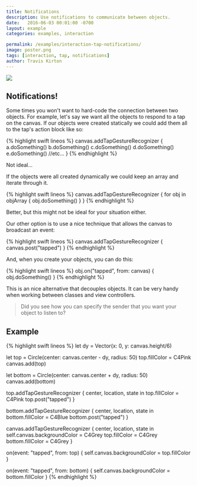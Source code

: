 ```yaml
---
title: Notifications
description: Use notifications to communicate between objects.
date:   2016-06-03 00:01:00 -0700
layout: example
categories: examples, interaction

permalink: /examples/interaction-tap-notifications/
image: poster.png
tags: [interaction, tap, notifications]
author: Travis Kirton
---
```

![](tap-notifications.png)

## Notifications!
Some times you won't want to hard-code the connection between two objects. For example, let's say we want all the objects to respond to a tap on the canvas. If our objects were created statically we could add them all to the tap's action block like so:

{% highlight swift lineos %}
canvas.addTapGestureRecognizer {
    a.doSomething()
    b.doSomething()
    c.doSomething()
    d.doSomething()
    e.doSomething()
    //etc...
}
{% endhighlight %}

Not ideal...

If the objects were all created dynamically we could keep an array and iterate through it.

{% highlight swift lineos %}
canvas.addTapGestureRecognizer {
    for obj in objArray {
        obj.doSomething()
    }
}
{% endhighlight %}

Better, but this might not be ideal for your situation either.

Our other option is to use a nice technique that allows the canvas to broadcast an event:

{% highlight swift lineos %}
canvas.addTapGestureRecognizer {
    canvas.post("tapped")
}
{% endhighlight %}

And, when you create your objects, you can do this:

{% highlight swift lineos %}
obj.on("tapped", from: canvas) {
    obj.doSomething()
}
{% endhighlight %}

This is an nice alternative that decouples objects. It can be very handy when working between classes and view controllers.

> Did you see how you can specify the sender that you want your object to listen to?

## Example
{% highlight swift lineos %}
let dy = Vector(x: 0, y: canvas.height/6)

let top = Circle(center: canvas.center - dy, radius: 50)
top.fillColor = C4Pink
canvas.add(top)

let bottom = Circle(center: canvas.center + dy, radius: 50)
canvas.add(bottom)

top.addTapGestureRecognizer { center, location, state in
    top.fillColor = C4Pink
    top.post("tapped")
}

bottom.addTapGestureRecognizer { center, location, state in
    bottom.fillColor = C4Blue
    bottom.post("tapped")
}

canvas.addTapGestureRecognizer { center, location, state in
    self.canvas.backgroundColor = C4Grey
    top.fillColor = C4Grey
    bottom.fillColor = C4Grey
}

on(event: "tapped", from: top) {
    self.canvas.backgroundColor = top.fillColor
}

on(event: "tapped", from: bottom) {
    self.canvas.backgroundColor = bottom.fillColor
}
{% endhighlight %}
